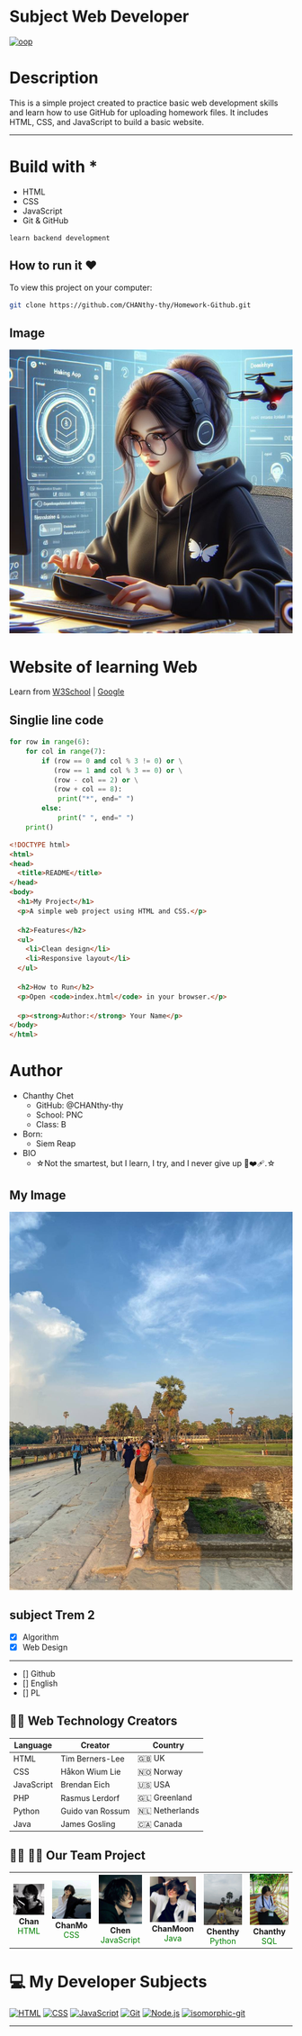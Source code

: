 #  Subject Web Developer
[![oop](https://img.shields.io/badge/_Github-WebPages-purple)](https://www.google.com/)
# Description
This is a simple project created to practice basic web development skills and learn how to use GitHub for uploading homework files. It includes HTML, CSS, and JavaScript to build a basic website.

---
# Build with *
- HTML
- CSS
- JavaScript
- Git & GitHub

```
learn backend development 
```
##  How to run it ❤️
To view this project on your computer:

```bash
git clone https://github.com/CHANthy-thy/Homework-Github.git
```
## Image
![Dashboard](web.jpg)

# Website of learning Web
Learn from [W3School](https://www.w3schools.com/) | [Google](https://www.google.com/)


## Singlie line code
```python
for row in range(6):
    for col in range(7):
        if (row == 0 and col % 3 != 0) or \
           (row == 1 and col % 3 == 0) or \
           (row - col == 2) or \
           (row + col == 8):
            print("*", end=" ")
        else:
            print(" ", end=" ")
    print()
```
```HTML
<!DOCTYPE html>
<html>
<head>
  <title>README</title>
</head>
<body>
  <h1>My Project</h1>
  <p>A simple web project using HTML and CSS.</p>

  <h2>Features</h2>
  <ul>
    <li>Clean design</li>
    <li>Responsive layout</li>
  </ul>

  <h2>How to Run</h2>
  <p>Open <code>index.html</code> in your browser.</p>

  <p><strong>Author:</strong> Your Name</p>
</body>
</html>
```

#  Author 
- Chanthy Chet
    - GitHub: @CHANthy-thy
    - School: PNC
    - Class: B
- Born:
    - Siem Reap
- BIO
     - ☆Not the smartest, but I learn, I try, and I never give up 🌸❤️‍🩹.☆
## My Image
![Dashboard](mine.jpg)

## subject Trem 2
- [x] Algorithm
- [x] Web Design
---
- []  Github
- []  English
- []  PL

## 👨‍🔧 Web Technology Creators

| Language     | Creator            | Country          |
|--------------|--------------------|------------------|
| HTML         | Tim Berners-Lee    | 🇬🇧 UK            |
| CSS          | Håkon Wium Lie     | 🇳🇴 Norway        |
| JavaScript   | Brendan Eich       | 🇺🇸 USA           |
| PHP          | Rasmus Lerdorf     | 🇬🇱 Greenland     |
| Python       | Guido van Rossum   | 🇳🇱 Netherlands   |
| Java         | James Gosling      | 🇨🇦 Canada        |

  
## 👨‍💻 🧑‍💻 Our Team Project

<table>
  <tr>
    <td align="center">
      <img src="1pic.jpg" width="100px;" alt="Member1"/><br />
      <b>Chan</b><br />
      <span style="color:green;"> HTML</span>
    </td>
    <td align="center">
      <img src="2pic.jpg" width="100px;" alt="Member2"/><br />
      <b>ChanMo</b><br />
      <span style="color:green;">CSS</span>
    </td>
    <td align="center">
      <img src="3pic.jpg" width="100px;" alt="Member3"/><br />
      <b>Chen</b><br />
      <span style="color:green;">JavaScript</span>
    </td>
    <td align="center">
      <img src="4pic.jpg" width="100px;" alt="Member3"/><br />
      <b>ChanMoon</b><br />
      <span style="color:green;">Java</span>
    </td>
    <td align="center">
      <img src="angkor.jpg" width="100px;" alt="Member3"/><br />
      <b>Chenthy</b><br />
      <span style="color:green;">Python</span>
    </td>
    <td align="center">
      <img src="mine .jpg" width="100px;" alt="Member3"/><br />
      <b>Chanthy</b><br />
      <span style="color:green;">SQL</span>
    </td>
  </tr>
</table>


# 💻 My Developer Subjects

[![HTML](https://img.shields.io/badge/HTML-Beginner-orange)](https://developer.mozilla.org/en-US/docs/Web/HTML)
[![CSS](https://img.shields.io/badge/CSS-Styling-blue)](https://developer.mozilla.org/en-US/docs/Web/CSS)
[![JavaScript](https://img.shields.io/badge/JavaScript-Learning-yellow)](https://developer.mozilla.org/en-US/docs/Web/JavaScript)
[![Git](https://img.shields.io/badge/Git-Version_Control-red)](https://git-scm.com/)
[![Node.js](https://img.shields.io/badge/Node.js-Backend-green)](https://nodejs.org/)
[![isomorphic-git](https://img.shields.io/badge/isomorphic--git-Git_in_JS-lightgrey)](https://isomorphic-git.org/)

---





